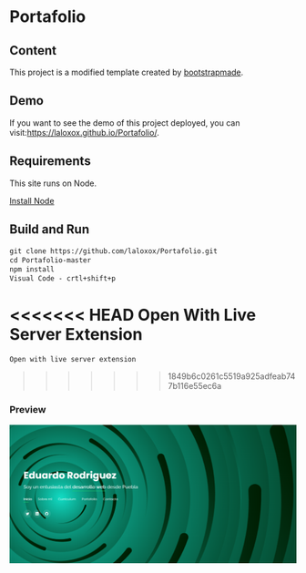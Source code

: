 # Portafolio

## Content 

This project is a modified template created by [bootstrapmade](https://bootstrapmade.com/).

## Demo

If you want to see the demo of this project deployed, you can visit:<https://laloxox.github.io/Portafolio/>.

## Requirements

This site runs on Node.

[Install Node](https://nodejs.org)

## Build and Run 

    git clone https://github.com/laloxox/Portafolio.git
    cd Portafolio-master
    npm install
    Visual Code - crtl+shift+p
<<<<<<< HEAD
    Open With Live Server Extension  
=======
    Open with live server extension
>>>>>>> 1849b6c0261c5519a925adfeab747b116e55ec6a


### Preview

![Captura](assets/img/preview-port.png)


